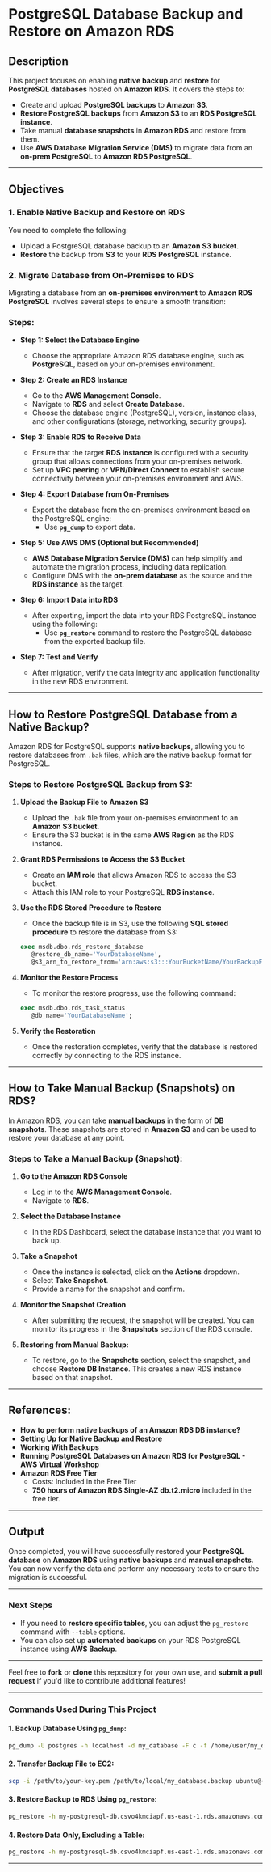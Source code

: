 
# PostgreSQL Database Backup and Restore on Amazon RDS

## Description

This project focuses on enabling **native backup** and **restore** for **PostgreSQL databases** hosted on **Amazon RDS**. It covers the steps to:
- Create and upload **PostgreSQL backups** to **Amazon S3**.
- **Restore PostgreSQL backups** from **Amazon S3** to an **RDS PostgreSQL instance**.
- Take manual **database snapshots** in **Amazon RDS** and restore from them.
- Use **AWS Database Migration Service (DMS)** to migrate data from an **on-prem PostgreSQL** to **Amazon RDS PostgreSQL**.

---

## Objectives

### 1. Enable Native Backup and Restore on RDS
You need to complete the following:
- Upload a PostgreSQL database backup to an **Amazon S3 bucket**.
- **Restore** the backup from **S3** to your **RDS PostgreSQL** instance.

### 2. Migrate Database from On-Premises to RDS

Migrating a database from an **on-premises environment** to **Amazon RDS PostgreSQL** involves several steps to ensure a smooth transition:

### Steps:
- **Step 1: Select the Database Engine**
  - Choose the appropriate Amazon RDS database engine, such as **PostgreSQL**, based on your on-premises environment.

- **Step 2: Create an RDS Instance**
  - Go to the **AWS Management Console**.
  - Navigate to **RDS** and select **Create Database**.
  - Choose the database engine (PostgreSQL), version, instance class, and other configurations (storage, networking, security groups).

- **Step 3: Enable RDS to Receive Data**
  - Ensure that the target **RDS instance** is configured with a security group that allows connections from your on-premises network.
  - Set up **VPC peering** or **VPN/Direct Connect** to establish secure connectivity between your on-premises environment and AWS.

- **Step 4: Export Database from On-Premises**
  - Export the database from the on-premises environment based on the PostgreSQL engine:
    - Use **`pg_dump`** to export data.

- **Step 5: Use AWS DMS (Optional but Recommended)**
  - **AWS Database Migration Service (DMS)** can help simplify and automate the migration process, including data replication.
  - Configure DMS with the **on-prem database** as the source and the **RDS instance** as the target.

- **Step 6: Import Data into RDS**
  - After exporting, import the data into your RDS PostgreSQL instance using the following:
    - Use **`pg_restore`** command to restore the PostgreSQL database from the exported backup file.

- **Step 7: Test and Verify**
  - After migration, verify the data integrity and application functionality in the new RDS environment.

---

## How to Restore PostgreSQL Database from a Native Backup?

Amazon RDS for PostgreSQL supports **native backups**, allowing you to restore databases from `.bak` files, which are the native backup format for PostgreSQL.

### Steps to Restore PostgreSQL Backup from S3:

1. **Upload the Backup File to Amazon S3**
   - Upload the `.bak` file from your on-premises environment to an **Amazon S3 bucket**.
   - Ensure the S3 bucket is in the same **AWS Region** as the RDS instance.

2. **Grant RDS Permissions to Access the S3 Bucket**
   - Create an **IAM role** that allows Amazon RDS to access the S3 bucket.
   - Attach this IAM role to your PostgreSQL **RDS instance**.

3. **Use the RDS Stored Procedure to Restore**
   - Once the backup file is in S3, use the following **SQL stored procedure** to restore the database from S3:
   ```sql
   exec msdb.dbo.rds_restore_database 
      @restore_db_name='YourDatabaseName', 
      @s3_arn_to_restore_from='arn:aws:s3:::YourBucketName/YourBackupFile.bak';
   ```

4. **Monitor the Restore Process**
   - To monitor the restore progress, use the following command:
   ```sql
   exec msdb.dbo.rds_task_status 
      @db_name='YourDatabaseName';
   ```

5. **Verify the Restoration**
   - Once the restoration completes, verify that the database is restored correctly by connecting to the RDS instance.

---

## How to Take Manual Backup (Snapshots) on RDS?

In Amazon RDS, you can take **manual backups** in the form of **DB snapshots**. These snapshots are stored in **Amazon S3** and can be used to restore your database at any point.

### Steps to Take a Manual Backup (Snapshot):

1. **Go to the Amazon RDS Console**
   - Log in to the **AWS Management Console**.
   - Navigate to **RDS**.

2. **Select the Database Instance**
   - In the RDS Dashboard, select the database instance that you want to back up.

3. **Take a Snapshot**
   - Once the instance is selected, click on the **Actions** dropdown.
   - Select **Take Snapshot**.
   - Provide a name for the snapshot and confirm.

4. **Monitor the Snapshot Creation**
   - After submitting the request, the snapshot will be created. You can monitor its progress in the **Snapshots** section of the RDS console.

5. **Restoring from Manual Backup:**
   - To restore, go to the **Snapshots** section, select the snapshot, and choose **Restore DB Instance**. This creates a new RDS instance based on that snapshot.

---

## References:

- **How to perform native backups of an Amazon RDS DB instance?**
- **Setting Up for Native Backup and Restore**
- **Working With Backups**
- **Running PostgreSQL Databases on Amazon RDS for PostgreSQL - AWS Virtual Workshop**
- **Amazon RDS Free Tier**
  - Costs: Included in the Free Tier
  - **750 hours of Amazon RDS Single-AZ db.t2.micro** included in the free tier.


---

## Output

Once completed, you will have successfully restored your **PostgreSQL database** on **Amazon RDS** using **native backups** and **manual snapshots**. You can now verify the data and perform any necessary tests to ensure the migration is successful.

---

### **Next Steps**

- If you need to **restore specific tables**, you can adjust the `pg_restore` command with `--table` options.
- You can also set up **automated backups** on your RDS PostgreSQL instance using **AWS Backup**.

---

Feel free to **fork** or **clone** this repository for your own use, and **submit a pull request** if you'd like to contribute additional features!

---

### **Commands Used During This Project**

#### **1. Backup Database Using `pg_dump`**:

```bash
pg_dump -U postgres -h localhost -d my_database -F c -f /home/user/my_database.backup
```

#### **2. Transfer Backup File to EC2**:

```bash
scp -i /path/to/your-key.pem /path/to/local/my_database.backup ubuntu@<EC2_public_IP>:/home/ubuntu/
```

#### **3. Restore Backup to RDS Using `pg_restore`**:

```bash
pg_restore -h my-postgresql-db.csvo4kmciapf.us-east-1.rds.amazonaws.com -U postgres -d postgres --no-owner -v /home/ubuntu/my_database.backup
```

#### **4. Restore Data Only, Excluding a Table**:

```bash
pg_restore -h my-postgresql-db.csvo4kmciapf.us-east-1.rds.amazonaws.com -U postgres -d postgres --data-only -v --exclude-table=public.lineitem /home/ubuntu/my_database.backup
```

---
